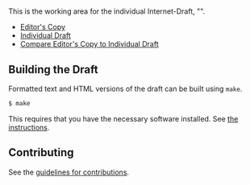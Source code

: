 # 

This is the working area for the individual Internet-Draft, "".

* [Editor's Copy](https://tlswg.github.io/tls13-rfc/#go.rfc8466.html)
* [Individual Draft](https://tools.ietf.org/html/rfc8466)
* [Compare Editor's Copy to Individual Draft](https://tlswg.github.io/tls13-rfc/#go.rfc8466.diff)

## Building the Draft

Formatted text and HTML versions of the draft can be built using `make`.

```sh
$ make
```

This requires that you have the necessary software installed.  See
[the instructions](https://github.com/martinthomson/i-d-template/blob/master/doc/SETUP.md).


## Contributing

See the
[guidelines for contributions](https://github.com/tlswg/tls13-rfc/blob/master/CONTRIBUTING.md).
